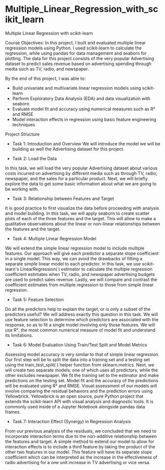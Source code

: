 # Multiple_Linear_Regression_with_scikit_learn
Multiple Linear Regression with scikit-learn


Course Objectives:
In this project, I built and evaluated multiple linear regression models using Python. I used scikit-learn to calculate the regression, while using pandas for data management and seaborn for plotting. The data for this project consists of the very popular Advertising dataset to predict sales revenue based on advertising spending through media such as TV, radio, and newspaper.

By the end of this project, I was able to:

- Build univariate and multivariate linear regression models using scikit-learn
- Perform Exploratory Data Analysis (EDA) and data visualization with seaborn
- Evaluate model fit and accuracy using numerical measures such as R² and RMSE
- Model interaction effects in regression using basic feature engineering techniques


Project Structure

- Task 1: Introduction and Overview
 We will  introduce the model we will be building as well the Advertising dataset for this project.


- Task 2: Load the Data

In this task, we will load the very popular Advertising dataset about various costs incurred on advertising by different media such as through TV, radio, newspaper, and the sales for a particular product. Next, we will briefly explore the data to get some basic information about what we are going to be working with.

- Task 3: Relationship between Features and Target

It is good practice to first visualize the data before proceeding with analysis and model building. In this task, we will apply seaborn to create scatter plots of each of the three features and the target. This will allow to make a qualitative observations about the linear or non-linear relationships between the features and the target.

- Task 4: Multiple Linear Regression Model

We will extend the simple linear regression model to include multiple features. Our approach will give each predictor a separate slope coefficient in a single model. This way, we can avoid the drawbacks of fitting a separate simple linear model to each predictor. In this task, we use scikit-learn's LinearRegression( ) estimator to calculate the multiple regression coefficient estimates when TV, radio, and newspaper advertising budgets are used to predict sales revenue. Lastly, we will compare and contrast the coefficient estimates from multiple regression to those from simple linear regression.

- Task 5: Feature Selection

Do all the predictors help to explain the target, or is only a subset of the predictors useful? We will address exactly this question in this task. We will use feature selection to determine which predictors are associated with the response, so as to fit a single model involving only those features. We will use R², the most common numerical measure of model fit and understand its limitations.

- Task 6: Model Evaluation Using Train/Test Split and Model Metrics

Assessing model accuracy is very similar to that of simple linear regression. Our first step will be to split the data into a training set and a testing set using the train_test_split( ) helper function from sklearn.metrics. Next, we will create two separate models, one of which uses all predictors, while the other excludes newspaper. We fit the training set to the estimator and make predictions on the testing set. Model fit and the accuracy of the predictions will be evaluated using R² and RMSE. Visual assessment of our models will involve comparing the residual behaviors and the prediction errors using Yellowbrick. Yellowbrick is an open source, pure Python project that extends the scikit-learn API with visual analysis and diagnostic tools. It is commonly used inside of a Jupyter Notebook alongside pandas data frames.

- Task 7: Interaction Effect (Synergy) in Regression Analysis

From our previous analysis of the residuals, we concluded that we need to incorporate interaction terms due to the non-additive relationship between the features and target. A simple method to extend our model to allow for interaction effects is to include a third feature by taking the product of the other two features in our model. This feature will have its separate slope coefficient which can be interpreted as the increase in the effectiveness of radio advertising for a one unit increase in TV advertising or vice versa.
